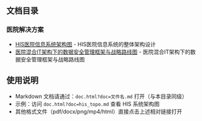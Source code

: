 ## 文档目录

### 医院解决方案
- [HIS医院信息系统架构图](doc.html?doc=his_topo.md) - HIS医院信息系统的整体架构设计
- [医院混合IT架构下的数据安全管理框架与战略路线图](doc.html?doc=hospital.md) - 医院混合IT架构下的数据安全管理框架与战略路线图

## 使用说明

- Markdown 文档请通过：`doc.html?doc=文件名.md` 打开（与本目录同级）
- 示例：访问 `doc.html?doc=his_topo.md` 查看 HIS 系统架构图
- 其他格式文件（pdf/docx/png/mp4/html）直接点击上述相对链接打开
